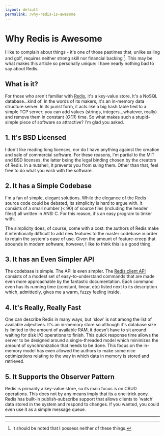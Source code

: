 ```yaml
---
layout: default
permalink: /why-redis-is-awesome
---
```


# Why Redis is Awesome

<!-- 2/20/2014 -->

I like to complain about things - it's one of those pastimes that, unlike sailing and golf, requires neither strong skill nor financial backing [^1].  This may be what makes this article so personally unique: I have nearly nothing bad to say about Redis.

[^1]: It should be noted that I possess neither of these things.

## What is it?

For those who aren't familiar with [Redis](http://www.redis.io), it's a key-value store.  It's a NoSQL database...kind of.  In the words of its makers, it's an in-memory data structure server.  In its purist form, it acts like a big hash table tied to a simple TCP server; you can add values (strings, integers...whatever, really) and remove them in constant (_O(1)_) time.  So what makes such a stupid-simple piece of software so attractive?  I'm glad you asked.

## 1. It's BSD Licensed

I don't like reading long licenses, nor do I have anything against the creation and sale of commercial software.  For these reasons, I'm partial to the MIT and BSD licenses, the latter being the legal binding chosen by the creators of Redis.  In a nutshell, it prevents you from suing them.  Other than that, feel free to do what you wish with the software.

## 2. It has a Simple Codebase

I'm a fan of simple, elegant solutions.  While the elegance of the Redis source code could be debated, its simplicity is hard to argue with.  It consists of a small number (< 90) of source files (including the header files!) all written in ANSI C.  For this reason, it's an easy program to tinker with.

The simplicity does, of course, come with a cost: the authors of Redis make it intentionally difficult to add new features to the master codebase in order to retain the system's ease of use.  Given the amount of feature-creep that abounds in modern software, however, I like to think this is a good thing.

## 3. It has an Even Simpler API

The codebase is simple.  The API is even simpler.  The [Redis client API](http://www.redis.io/commands) consists of a modest set of easy-to-understand commands that are made even more approachable by the fantastic documentation.  Each command even has its running time (constant, linear, etc) listed next to its description which, admittedly, gives me a warm, fuzzy feeling inside.

## 4. It's Really, Really Fast

One can describe Redis in many ways, but 'slow' is not among the list of available adjectives.  It's an in-memory store so although it's database size is limited to the amount of available RAM, it doesn't have to sit around waiting for disk I/O operations to finish.  This quick response time allows the server to be designed around a single-threaded model which minimizes the amount of synchronization that needs to be done.  This focus on the in-memory model has even allowed the authors to make some nice optimizations relating to the way in which data in memory is stored and retrieved.

## 5. It Supports the Observer Pattern

Redis is primarily a key-value store, so its main focus is on CRUD operations.  This does not by any means imply that its a one-trick pony.  Redis has built-in publish-subscribe support that allows clients to 'watch' data stored in the system and respond to changes.  If you wanted, you could even use it as a simple message queue.

---
